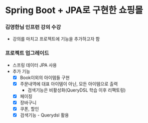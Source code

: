 # Spring Boot + JPA로 구현한 쇼핑몰

### 김영한님 인프런 강의 수강
- 강의를 마치고 프로젝트에 기능을 추가하고자 함
### 프로젝트 업그레이드
- 스프링 데이터 JPA 사용
- 추가 기능
    - [x] Book이외의 아이템들 구현
    - [x] 주문내역에 대표 아이템이 아닌, 모든 아이템으로 출력
        - 검색기능은 비활성화(QueryDSL 학습 이후 리팩토링)
    - [x] 페이징
    - [x] 장바구니
    - [x] 쿠폰, 할인
    - [x] 검색기능 - Querydsl 활용
